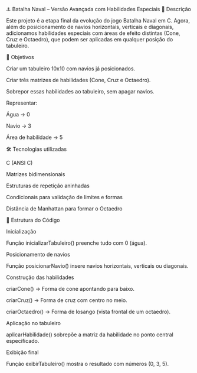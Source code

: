⚓ Batalha Naval – Versão Avançada com Habilidades Especiais
📌 Descrição

Este projeto é a etapa final da evolução do jogo Batalha Naval em C.
Agora, além do posicionamento de navios horizontais, verticais e diagonais, adicionamos habilidades especiais com áreas de efeito distintas (Cone, Cruz e Octaedro), que podem ser aplicadas em qualquer posição do tabuleiro.

🎯 Objetivos

Criar um tabuleiro 10x10 com navios já posicionados.

Criar três matrizes de habilidades (Cone, Cruz e Octaedro).

Sobrepor essas habilidades ao tabuleiro, sem apagar navios.

Representar:

Água → 0

Navio → 3

Área de habilidade → 5

🛠️ Tecnologias utilizadas

C (ANSI C)

Matrizes bidimensionais

Estruturas de repetição aninhadas

Condicionais para validação de limites e formas

Distância de Manhattan para formar o Octaedro

📂 Estrutura do Código

Inicialização

Função inicializarTabuleiro() preenche tudo com 0 (água).

Posicionamento de navios

Função posicionarNavio() insere navios horizontais, verticais ou diagonais.

Construção das habilidades

criarCone() → Forma de cone apontando para baixo.

criarCruz() → Forma de cruz com centro no meio.

criarOctaedro() → Forma de losango (vista frontal de um octaedro).

Aplicação no tabuleiro

aplicarHabilidade() sobrepõe a matriz da habilidade no ponto central especificado.

Exibição final

Função exibirTabuleiro() mostra o resultado com números (0, 3, 5).